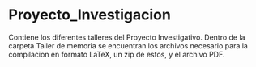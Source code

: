 # Proyecto_Investigacion
Contiene los diferentes talleres del Proyecto Investigativo.
Dentro de la carpeta Taller de memoria se encuentran los archivos necesario para la compilacion en formato LaTeX, un zip de estos, y el archivo PDF.
